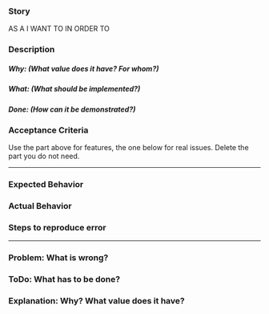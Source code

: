### Story

AS A
I WANT TO
IN ORDER TO

### Description

##### Why: (What value does it have? For whom?)
##### What: (What should be implemented?)
##### Done: (How can it be demonstrated?)

### Acceptance Criteria


Use the part above for features, the one below for real issues.
Delete the part you do not need.
______________________________________________________________

### Expected Behavior


### Actual Behavior


### Steps to reproduce error

____________________________________________________________

### Problem: What is wrong?

### ToDo: What has to be done?

### Explanation: Why? What value does it have?

